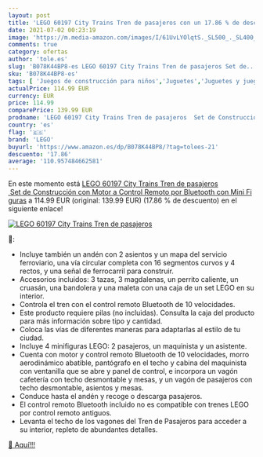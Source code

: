 ```yaml
---
layout: post
title: 'LEGO 60197 City Trains Tren de pasajeros con un 17.86 % de descuento'
date: 2021-07-02 00:23:19
image: 'https://m.media-amazon.com/images/I/61UvLYOlqtS._SL500_._SL400_.jpg'
comments: true
category: ofertas
author: 'tole.es'
slug: 'B078K44BP8-es LEGO 60197 City Trains Tren de pasajeros Set de...'
sku: 'B078K44BP8-es'
tags: [ 'Juegos de construcción para niños','Juguetes','Juguetes y juegos','lego', ]
actualPrice: 114.99 EUR
currency: EUR
price: 114.99
comparePrice: 139.99 EUR
prodname: 'LEGO 60197 City Trains Tren de pasajeros  Set de Construcción con Motor a Control Remoto por Bluetooth con Mini Figuras'
country: 'es'
flag: '🇪🇸'
brand: 'LEGO'
buyurl: 'https://www.amazon.es/dp/B078K44BP8/?tag=tolees-21'
descuento: '17.86'
average: '110.957484662581'
---
```


En este momento está [LEGO 60197 City Trains Tren de pasajeros  Set de Construcción con Motor a Control Remoto por Bluetooth con Mini Figuras](https://www.amazon.es/dp/B078K44BP8/?tag=tolees-21) a 114.99 EUR (original: 139.99 EUR) (17.86 %  de descuento) en el siguiente enlace!

[![LEGO 60197 City Trains Tren de pasajeros](https://m.media-amazon.com/images/I/61UvLYOlqtS._SL500_._SL400_.jpg)](https://www.amazon.es/dp/B078K44BP8/?tag=tolees-21)

🔎:

- Incluye también un andén con 2 asientos y un mapa del servicio ferroviario, una vía circular completa con 16 segmentos curvos y 4 rectos, y una señal de ferrocarril para construir.
- Accesorios incluidos: 3 tazas, 3 magdalenas, un perrito caliente, un cruasán, una bandolera y una maleta con una caja de un set LEGO en su interior.
- Controla el tren con el control remoto Bluetooth de 10 velocidades.
- Este producto requiere pilas (no incluidas). Consulta la caja del producto para más información sobre tipo y cantidad.
- Coloca las vías de diferentes maneras para adaptarlas al estilo de tu ciudad.
- Incluye 4 minifiguras LEGO: 2 pasajeros, un maquinista y un asistente.
- Cuenta con motor y control remoto Bluetooth de 10 velocidades, morro aerodinámico abatible, pantógrafo en el techo y cabina del maquinista con ventanilla que se abre y panel de control, e incorpora un vagón cafetería con techo desmontable y mesas, y un vagón de pasajeros con techo desmontable, asientos y mesas.
- Conduce hasta el andén y recoge o descarga pasajeros.
- El control remoto Bluetooth incluido no es compatible con trenes LEGO por control remoto antiguos.
- Levanta el techo de los vagones del Tren de Pasajeros para acceder a su interior, repleto de abundantes detalles.

[🛒 Aquí!!!](https://www.amazon.es/dp/B078K44BP8/?tag=tolees-21)
